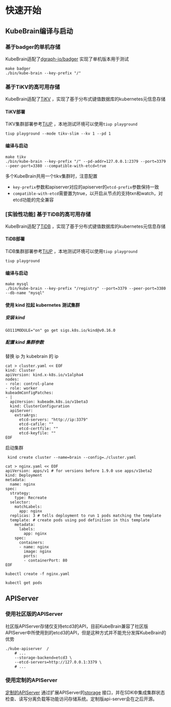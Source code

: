 # 快速开始

## KubeBrain编译与启动

### 基于badger的单机存储

KubeBrain适配了[dgraph-io/badger](https://github.com/dgraph-io/badger) 实现了单机版本用于测试

```shell
make badger
./bin/kube-brain --key-prefix "/"
```

### 基于TiKV的高可用存储

KubeBrain适配了[TiKV](https://github.com/tikv/tikv) ，实现了基于分布式键值数据库的kubernetes元信息存储

#### TiKV部署
TiKV集群部署参考[TiUP](https://docs.pingcap.com/zh/tidb/stable/production-deployment-using-tiup) ，本地测试环境可以使用`tiup playground`
```shell
tiup playground --mode tikv-slim --kv 1 --pd 1
```


#### 编译与启动

```shell
make tikv
./bin/kube-brain --key-prefix "/" --pd-addr=127.0.0.1:2379 --port=3379 --peer-port=3380 --compatible-with-etcd=true
```
多个KubeBrain共用一个tikv集群时，注意配置
- `key-prefix`参数和apiserver对应的apiserver的`etcd-prefix`参数保持一致
- `compatible-with-etcd`需要置为true，以开启从节点的支持txn和watch，对etcd功能的完全兼容

### [实验性功能] 基于TiDB的高可用存储

KubeBrain适配了[TiDB](https://github.com/pingcap/tidb) ，实现了基于分布式键值数据库的kubernetes元信息存储

#### TiDB部署
TiDB集群部署参考[TiUP](https://docs.pingcap.com/zh/tidb/stable/production-deployment-using-tiup) ，本地测试环境可以使用`tiup playground`
```shell
tiup playground
```


#### 编译与启动

```shell
make mysql
./bin/kube-brain --key-prefix "/registry" --port=3379 --peer-port=3380 --db-name "mysql"
```

#### 使用 kind 拉起 kubernetes 测试集群

##### 安装 kind
```GO111MODULE="on" go get sigs.k8s.io/kind@v0.16.0```

##### 配置 kind 集群参数
替换 ip 为 kubebrain 的 ip
```
cat > cluster.yaml << EOF
kind: Cluster
apiVersion: kind.x-k8s.io/v1alpha4
nodes:
- role: control-plane
- role: worker
kubeadmConfigPatches:
- |
  apiVersion: kubeadm.k8s.io/v1beta3
  kind: ClusterConfiguration
  apiServer:
    extraArgs:
      etcd-servers: "http://ip:3379"
      etcd-cafile: ""
      etcd-certfile: ""
      etcd-keyfile: ""
EOF
```

启动集群
```
 kind create cluster --name=brain --config=./cluster.yaml
```

```
cat > nginx.yaml << EOF
apiVersion: apps/v1 # for versions before 1.9.0 use apps/v1beta2
kind: Deployment
metadata:
  name: nginx
spec:
  strategy:
    type: Recreate
  selector:
    matchLabels:
      app: nginx
  replicas: 3 # tells deployment to run 1 pods matching the template
  template: # create pods using pod definition in this template
    metadata:
      labels:
        app: nginx
    spec:
      containers:
      - name: nginx
        image: nginx
        ports:
        - containerPort: 80
EOF

kubectl create -f nginx.yaml

kubectl get pods

```




## APIServer
### 使用社区版的APIServer
社区版APIServer存储仅支持etcd3的API，目前KubeBrain兼容了社区版APIServer中所使用到的etcd3的API，但是这种方式并不能充分发挥KubeBrain的优势

```shell
./kube-apiserver  /
    # ...
    --storage-backend=etcd3 \
    --etcd-servers=http://127.0.0.1:3379 \
    # ...

```



### 使用定制的APIServer
[定制的APIServer](todo) 通过扩展APIServer的[storage](https://github.com/kubernetes/kubernetes/blob/release-1.18/staging/src/k8s.io/apiserver/pkg/storage/interfaces.go) 接口，并在SDK中集成集群状态检查、读写分离负载等功能访问存储系统。定制版api-server会在之后开源。





